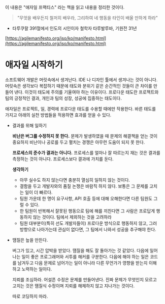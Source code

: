 이 내용은 "애자일 프랙티스" 라는 책을 읽고 내용을 정리한 것이다.

> "무엇을 배우든지 철저히 배우라, 그리하여 네 행동을 타인이 배울 만하게 하라"
 - 타루쿠랄 391절에서 인도의 시인이자 철학자 타루발루바, 기원전 31년

[https://agilemanifesto.org/iso/ko/manifesto.html](https://agilemanifesto.org/iso/ko/manifesto.html)

# 애자일 시작하기

소프트웨어 개발은 머릿속에서 생겨난다. IDE 나 디자인 툴에서 생겨나는 것이 아니다. 머릿속은 생각보다 복잡하기 때문에 태도와 분위기 같은 순간적인 것들이 큰 차이를 만들어 낸다. 이것이 태도에 주의를 기울여야 하는 이유이다. 프로다운 태도란 프로젝트와 팀의 긍정적인 결과, 개인과 팀의 성장, 성공에 집중하는 태도이다. 

애자일은 프로젝트, 일, 경력에 프로다운 태도를 수용할 때에만 작용한다. 바른 태도를 가지고 아래의 실천 방법들을 적용하면 효과를 얻을 수 있다.

- 결과를 위해 일하기

    **비난은 버그를 수정하지 못 한다.** 문제가 발생하였을 때 문제의 해결책을 얻는 것이 중요하지 비난이나 공로를 두고 펼치는 경쟁은 아무런 도움이 되지 못 한다. 

    **프로세스의 준수가 결과는 아니다.** 프로세스를 얼마나 잘 따르는지 재는 것은 결과를 측정하는 것이 아니다. 프로세스보다 결과에 가치를 둔다.

    **생각하기**

    - 아무 실수도 하지 않는다면 충분히 열심히 일하지 않는 것이다.
    - 결함을 두고 개발자와의 품질 논쟁은 바람직 하지 않다. 보통은 그 문제를 고치는 일이 더 빠르다.
    - 팀원 가운데 한 명이 요구사항, API 호출 등에 대해 오해한다면 다른 팀원도 그럴 수 있다.
    - 한 팀원이 반복해서 잘못된 행동으로 팀에 해를 끼친다면 그 사람은 프로답게 행동하지 않는 것이다. 팀에서 제외하는 것을 고려하라
    - 팀원 대부분이(특히 선도 개발자들이) 프로다운 방식으로 행동하지 않고, 그러 방향으로 나아가는데 관심이 없다면, 그 팀에서 나와서 성공을 추구해야 한다.
- 땜질은 늪을 만든다.

    버그가 있고, 시간 압박을 받았다. 땜질을 해도 잘 돌아가는 것 같았다. 다음에 일어나는 일이 좋은 프로그래머와 서투를 해커를 구분한다. 다음에 해야 하는 일은 코드를 남겨두고 다음 문제로 넘어가는 일이 아니라 다른 무언가가 영향을 받는지 이해하고 노력하는 일이다. 

    지뢰를 조심하라. 어설픈 수정은 문제를 만들어낸다. 진짜 문제가 무엇인지 모르고 고치는 것은 땜질식 수정이며 지뢰를 해체하지 않고 지나가는 것이다.

    따로 코딩하지 마라.
